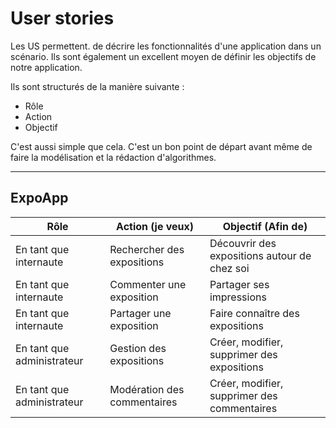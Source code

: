 # User stories

Les US permettent. de décrire les fonctionnalités d'une application dans un scénario. Ils sont également un excellent moyen de définir les objectifs de notre application.

Ils sont structurés de la manière suivante :

- Rôle
- Action
- Objectif

C'est aussi simple que cela. C'est un bon point de départ avant même de faire la modélisation et la rédaction d'algorithmes.

---

## ExpoApp

| Rôle | Action (je veux) | Objectif (Afin de) |
| --- | --- | --- |
| En tant que internaute | Rechercher des expositions | Découvrir des expositions autour de chez soi |
| En tant que internaute | Commenter une exposition | Partager ses impressions |
| En tant que internaute | Partager une exposition | Faire connaître des expositions |
| En tant que administrateur | Gestion des expositions | Créer, modifier, supprimer des expositions |
| En tant que administrateur | Modération des commentaires | Créer, modifier, supprimer des commentaires |
